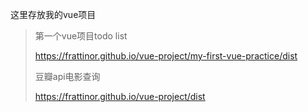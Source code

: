 这里存放我的vue项目
>第一个vue项目todo list
>
>https://frattinor.github.io/vue-project/my-first-vue-practice/dist
>
>豆瓣api电影查询
>
>https://frattinor.github.io/vue-project/dist
